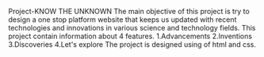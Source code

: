 Project-KNOW THE UNKNOWN
The main objective of this project is try to design a one stop platform website that keeps us updated with recent technologies and innovations in various science and technology fields.
This project contain information about 4 features.
1.Advancements
2.Inventions
3.Discoveries
4.Let's explore
The project is designed using of html and css.
